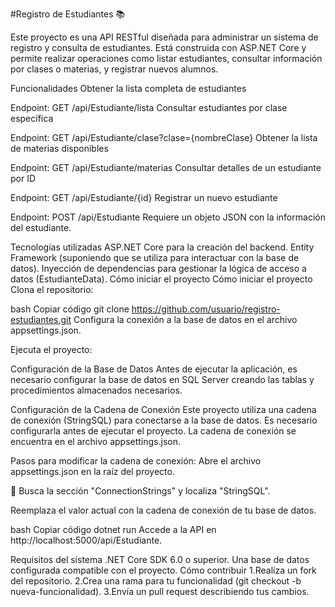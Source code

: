 #Registro de Estudiantes 📚

Este proyecto es una API RESTful diseñada para administrar un sistema de registro y consulta de estudiantes. 
Está construida con ASP.NET Core y permite realizar operaciones como listar estudiantes, 
consultar información por clases o materias, y registrar nuevos alumnos.

Funcionalidades
Obtener la lista completa de estudiantes

Endpoint: GET /api/Estudiante/lista
Consultar estudiantes por clase específica

Endpoint: GET /api/Estudiante/clase?clase={nombreClase}
Obtener la lista de materias disponibles

Endpoint: GET /api/Estudiante/materias
Consultar detalles de un estudiante por ID

Endpoint: GET /api/Estudiante/{id}
Registrar un nuevo estudiante

Endpoint: POST /api/Estudiante
Requiere un objeto JSON con la información del estudiante.

Tecnologías utilizadas
ASP.NET Core para la creación del backend.
Entity Framework (suponiendo que se utiliza para interactuar con la base de datos).
Inyección de dependencias para gestionar la lógica de acceso a datos (EstudianteData).
Cómo iniciar el proyecto
Cómo iniciar el proyecto
Clona el repositorio:

bash
Copiar código
git clone https://github.com/usuario/registro-estudiantes.git
Configura la conexión a la base de datos en el archivo appsettings.json.

Ejecuta el proyecto:

Configuración de la Base de Datos
Antes de ejecutar la aplicación, es necesario configurar la base de datos en SQL Server creando las tablas y procedimientos almacenados necesarios.

Configuración de la Cadena de Conexión
Este proyecto utiliza una cadena de conexión (StringSQL) para conectarse a la base de datos. Es necesario configurarla antes de ejecutar el proyecto. La cadena de conexión se encuentra en el archivo appsettings.json.

Pasos para modificar la cadena de conexión:
Abre el archivo appsettings.json en la raíz del proyecto.

👀 Busca la sección "ConnectionStrings" y localiza "StringSQL".

Reemplaza el valor actual con la cadena de conexión de tu base de datos.

bash
Copiar código
dotnet run
Accede a la API en http://localhost:5000/api/Estudiante.

Requisitos del sistema
.NET Core SDK 6.0 o superior.
Una base de datos configurada compatible con el proyecto.
Cómo contribuir
1.Realiza un fork del repositorio.
2.Crea una rama para tu funcionalidad (git checkout -b nueva-funcionalidad).
3.Envía un pull request describiendo tus cambios.
